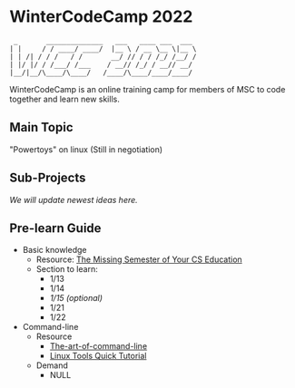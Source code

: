 # WinterCodeCamp 2022

```text
 _       ______________   ___   ____ ___  ___ 
| |     / / ____/ ____/  |__ \ / __ \__ \|__ \
| | /| / / /   / /       __/ // / / /_/ /__/ /
| |/ |/ / /___/ /___    / __// /_/ / __// __/ 
|__/|__/\____/\____/   /____/\____/____/____/ 
```

WinterCodeCamp is an online training camp for members of MSC to code together and learn new skills.

## Main Topic

"Powertoys" on linux (Still in negotiation)

## Sub-Projects

*We will update newest ideas here.*

## Pre-learn Guide

- Basic knowledge
  - Resource: [The Missing Semester of Your CS Education](https://missing-semester-cn.github.io/)
  - Section to learn: 
    - 1/13
    - 1/14
    - *1/15 (optional)*
    - 1/21
    - 1/22
- Command-line
  - Resource
    - [The-art-of-command-line](https://github.com/jlevy/the-art-of-command-line/)
    - [Linux Tools Quick Tutorial](https://linuxtools-rst.readthedocs.io/zh_CN/latest/)
  - Demand
    - NULL                                              
